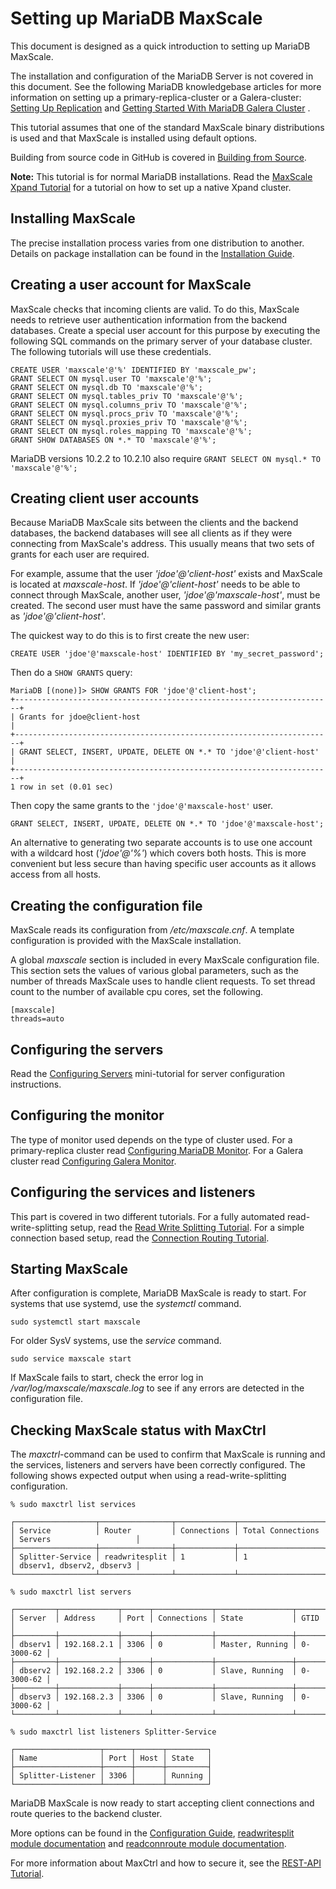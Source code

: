 # Setting up MariaDB MaxScale

This document is designed as a quick introduction to setting up MariaDB MaxScale.

The installation and configuration of the MariaDB Server is not covered in this document.
See the following MariaDB knowledgebase articles for more information on setting up a
primary-replica-cluster or a Galera-cluster:
[Setting Up Replication](https://mariadb.com/kb/en/mariadb/setting-up-replication/)
 and
 [Getting Started With MariaDB Galera Cluster](https://mariadb.com/kb/en/mariadb/getting-started-with-mariadb-galera-cluster/)
.

This tutorial assumes that one of the standard MaxScale binary distributions is used and
that MaxScale is installed using default options.

Building from source code in GitHub is covered in
[Building from Source](../Getting-Started/Building-MaxScale-from-Source-Code.md).

**Note:** This tutorial is for normal MariaDB installations. Read the
  [MaxScale Xpand Tutorial](./MaxScale-Xpand-Tutorial.md) for a tutorial on how
  to set up a native Xpand cluster.

## Installing MaxScale

The precise installation process varies from one distribution to another. Details on
package installation can be found in the
[Installation Guide](../Getting-Started/MariaDB-MaxScale-Installation-Guide.md).

## Creating a user account for MaxScale

MaxScale checks that incoming clients are valid. To do this, MaxScale needs to retrieve
user authentication information from the backend databases. Create a special user
account for this purpose by executing the following SQL commands on the primary server of
your database cluster. The following tutorials will use these credentials.

```
CREATE USER 'maxscale'@'%' IDENTIFIED BY 'maxscale_pw';
GRANT SELECT ON mysql.user TO 'maxscale'@'%';
GRANT SELECT ON mysql.db TO 'maxscale'@'%';
GRANT SELECT ON mysql.tables_priv TO 'maxscale'@'%';
GRANT SELECT ON mysql.columns_priv TO 'maxscale'@'%';
GRANT SELECT ON mysql.procs_priv TO 'maxscale'@'%';
GRANT SELECT ON mysql.proxies_priv TO 'maxscale'@'%';
GRANT SELECT ON mysql.roles_mapping TO 'maxscale'@'%';
GRANT SHOW DATABASES ON *.* TO 'maxscale'@'%';
```

MariaDB versions 10.2.2 to 10.2.10 also require `GRANT SELECT ON mysql.* TO
'maxscale'@'%';`

## Creating client user accounts

Because MariaDB MaxScale sits between the clients and the backend databases, the backend
databases will see all clients as if they were connecting from MaxScale's address. This
usually means that two sets of grants for each user are required.

For example, assume that the user *'jdoe'@'client-host'* exists and MaxScale is located at
*maxscale-host*. If *'jdoe'@'client-host'* needs to be able to connect through MaxScale,
another user, *'jdoe'@'maxscale-host'*, must be created. The second user must have the
same password and similar grants as *'jdoe'@'client-host'*.

The quickest way to do this is to first create the new user:

```
CREATE USER 'jdoe'@'maxscale-host' IDENTIFIED BY 'my_secret_password';
```

Then do a `SHOW GRANTS` query:

```
MariaDB [(none)]> SHOW GRANTS FOR 'jdoe'@'client-host';
+-----------------------------------------------------------------------+
| Grants for jdoe@client-host                                           |
+-----------------------------------------------------------------------+
| GRANT SELECT, INSERT, UPDATE, DELETE ON *.* TO 'jdoe'@'client-host'   |
+-----------------------------------------------------------------------+
1 row in set (0.01 sec)
```

Then copy the same grants to the `'jdoe'@'maxscale-host'` user.

```
GRANT SELECT, INSERT, UPDATE, DELETE ON *.* TO 'jdoe'@'maxscale-host';
```

An alternative to generating two separate accounts is to use one account with a wildcard
host (*'jdoe'@'%'*) which covers both hosts.  This is more convenient but less secure than
having specific user accounts as it allows access from all hosts.

## Creating the configuration file

MaxScale reads its configuration from */etc/maxscale.cnf*. A template configuration is
provided with the MaxScale installation.

A global *maxscale* section is included in every MaxScale configuration file. This section
sets the values of various global parameters, such as the number of threads MaxScale uses
to handle client requests. To set thread count to the number of available cpu cores, set
the following.

```
[maxscale]
threads=auto
```

## Configuring the servers

Read the [Configuring Servers](Configuring-Servers.md) mini-tutorial for server
configuration instructions.

## Configuring the monitor

The type of monitor used depends on the type of cluster used. For a primary-replica cluster
read
[Configuring MariaDB Monitor](Configuring-MariaDB-Monitor.md).
For a Galera cluster read
[Configuring Galera Monitor](Configuring-Galera-Monitor.md).

## Configuring the services and listeners

This part is covered in two different tutorials. For a fully automated
read-write-splitting setup, read the
[Read Write Splitting Tutorial](Read-Write-Splitting-Tutorial.md).
For a simple connection based setup, read the
[Connection Routing Tutorial](Connection-Routing-Tutorial.md).

## Starting MaxScale

After configuration is complete, MariaDB MaxScale is ready to start. For systems that
use systemd, use the _systemctl_ command.

```
sudo systemctl start maxscale
```

For older SysV systems, use the _service_ command.

```
sudo service maxscale start
```

If MaxScale fails to start, check the error log in */var/log/maxscale/maxscale.log* to see
if any errors are detected in the configuration file.

## Checking MaxScale status with MaxCtrl

The *maxctrl*-command can be used to confirm that MaxScale is running and the services,
listeners and servers have been correctly configured. The following shows expected output
when using a read-write-splitting configuration.

```
% sudo maxctrl list services

┌──────────────────┬────────────────┬─────────────┬───────────────────┬───────────────────────────┐
│ Service          │ Router         │ Connections │ Total Connections │ Servers                   │
├──────────────────┼────────────────┼─────────────┼───────────────────┼───────────────────────────┤
│ Splitter-Service │ readwritesplit │ 1           │ 1                 │ dbserv1, dbserv2, dbserv3 │
└──────────────────┴────────────────┴─────────────┴───────────────────┴───────────────────────────┘

% sudo maxctrl list servers

┌─────────┬─────────────┬──────┬─────────────┬─────────────────┬───────────┐
│ Server  │ Address     │ Port │ Connections │ State           │ GTID      │
├─────────┼─────────────┼──────┼─────────────┼─────────────────┼───────────┤
│ dbserv1 │ 192.168.2.1 │ 3306 │ 0           │ Master, Running │ 0-3000-62 │
├─────────┼─────────────┼──────┼─────────────┼─────────────────┼───────────┤
│ dbserv2 │ 192.168.2.2 │ 3306 │ 0           │ Slave, Running  │ 0-3000-62 │
├─────────┼─────────────┼──────┼─────────────┼─────────────────┼───────────┤
│ dbserv3 │ 192.168.2.3 │ 3306 │ 0           │ Slave, Running  │ 0-3000-62 │
└─────────┴─────────────┴──────┴─────────────┴─────────────────┴───────────┘

% sudo maxctrl list listeners Splitter-Service

┌───────────────────┬──────┬──────┬─────────┐
│ Name              │ Port │ Host │ State   │
├───────────────────┼──────┼──────┼─────────┤
│ Splitter-Listener │ 3306 │      │ Running │
└───────────────────┴──────┴──────┴─────────┘
```

MariaDB MaxScale is now ready to start accepting client connections and route queries to
the backend cluster.

More options can be found in the
[Configuration Guide](../Getting-Started/Configuration-Guide.md),
[readwritesplit module documentation](../Routers/ReadWriteSplit.md) and
[readconnroute module documentation](../Routers/ReadConnRoute.md).

For more information about MaxCtrl and how to secure it, see the
[REST-API Tutorial](REST-API-Tutorial.md).
